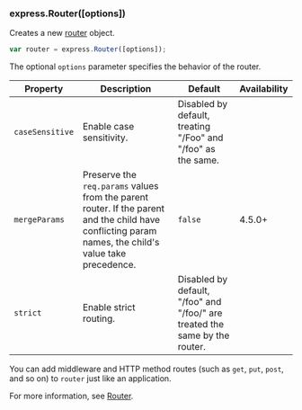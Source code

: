 <h3 id='express.router' class='h2'>express.Router([options])</h3>

Creates a new [router](#router) object.

```js
var router = express.Router([options]);
```

The optional `options` parameter specifies the behavior of the router.

<div class="table-scroller" markdown="1">

| Property | Description | Default | Availability |
| --- | --- | --- | --- |
| `caseSensitive` | Enable case sensitivity. | Disabled by default, treating "/Foo" and "/foo" as the same. |  |
| `mergeParams` | Preserve the `req.params` values from the parent router. If the parent and the child have conflicting param names, the child's value take precedence. | `false` | 4.5.0+ |
| `strict` | Enable strict routing. | Disabled by default, "/foo" and "/foo/" are treated the same by the router. | &nbsp; |

</div>

You can add middleware and HTTP method routes (such as `get`, `put`, `post`, and so on) to `router` just like an application.

For more information, see [Router](#router).
